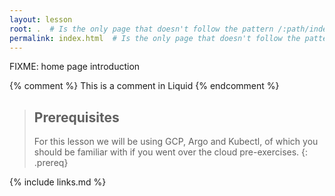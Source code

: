 ```yaml
---
layout: lesson
root: .  # Is the only page that doesn't follow the pattern /:path/index.html
permalink: index.html  # Is the only page that doesn't follow the pattern /:path/index.html
---
```

FIXME: home page introduction

<!-- this is an html comment -->

{% comment %} This is a comment in Liquid {% endcomment %}

> ## Prerequisites
>
> For this lesson we will be using GCP, Argo and Kubectl, of which you should be familiar with if you went over the cloud pre-exercises. 
{: .prereq}

{% include links.md %}
